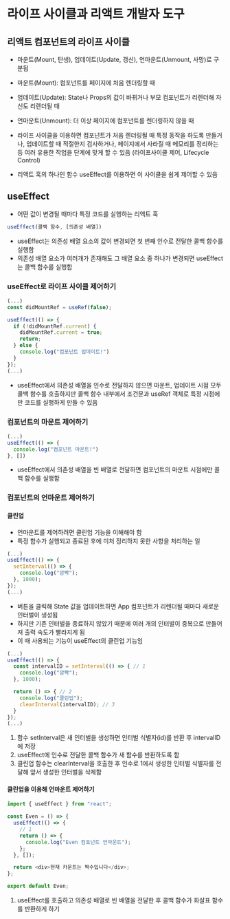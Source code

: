 # 라이프 사이클과 리액트 개발자 도구

## 리액트 컴포넌트의 라이프 사이클

- 마운트(Mount, 탄생), 업데이트(Update, 갱신), 언마운트(Unmount, 사망)로 구분됨
- 마운트(Mount): 컴포넌트를 페이지에 처음 렌더링할 때
- 업데이트(Update): State나 Props의 값이 바뀌거나 부모 컴포넌트가 리렌더해 자신도 리렌더될 때
- 언마운트(Unmount): 더 이상 페이지에 컴포넌트를 렌더링하지 않을 때

- 라이프 사이클을 이용하면 컴포넌트가 처음 렌더링될 때 특정 동작을 하도록 만들거나, 업데이트할 때 적절한지 검사하거나, 페이지에서 사라질 때 메모리를 정리하는 등 여러 유용한 작업을 단계에 맞게 할 수 있음 (라이프사이클 제어, Lifecycle Control)
- 리액트 훅의 하나인 함수 useEffect를 이용하면 이 사이클을 쉽게 제어할 수 있음

## useEffect

- 어떤 값이 변경될 때마다 특정 코드를 실행하는 리액트 훅

```js
useEffect(콜백 함수, [의존성 배열])
```

- useEffect는 의존성 배열 요소의 값이 변경되면 첫 번째 인수로 전달한 콜백 함수를 실행함
- 의존성 배열 요소가 여러개가 존재해도 그 배열 요소 중 하나가 변경되면 useEffect는 콜백 함수를 실행함

### useEffect로 라이프 사이클 제어하기

```js
(...)
const didMountRef = useRef(false);

useEffect(() => {
  if (!didMountRef.current) {
    didMountRef.current = true;
    return;
  } else {
    console.log("컴포넌트 업데이트!")
  }
});
(...)
```

- useEffect에서 의존성 배열을 인수로 전달하지 않으면 마운트, 업데이트 시점 모두 콜백 함수를 호출하지만 콜백 함수 내부에서 조건문과 useRef 객체로 특정 시점에만 코드를 실행하게 만들 수 있음

### 컴포넌트의 마운트 제어하기

```js
(...)
useEffect(() => {
  console.log("컴포넌트 마운트!")
}, [])
```

- useEffect에서 의존성 배열을 빈 배열로 전달하면 컴포넌트의 마운트 시점에만 콜백 함수를 실행함

### 컴포넌트의 언마운트 제어하기

#### 클린업

- 언마운트를 제어하려면 클린업 기능을 이해해야 함
- 특정 함수가 실행되고 종료된 후에 미처 정리하지 못한 사항을 처리하는 일

```js
(...)
useEffect(() => {
  setInterval(() => {
    console.log("깜빡");
  }, 1000);
});
(...)
```

- 버튼을 클릭해 State 값을 업데이트하면 App 컴포넌트가 리렌더될 때마다 새로운 인터벌이 생성됨
- 하지만 기존 인터벌을 종료하지 않았기 때문에 여러 개의 인터벌이 중복으로 만들어져 출력 속도가 빨라지게 됨
- 이 때 사용되는 기능이 useEffect의 클린업 기능임

```js
(...)
useEffect(() => {
  const intervalID = setInterval(() => { // 1
    console.log("깜빡");
  }, 1000);

  return () => { // 2
    console.log("클린업");
    clearInterval(intervalID); // 3
  }
});
(...)
```

1. 함수 setInterval은 새 인터벌을 생성하면 인터벌 식별자(id)를 반환 후 intervalID에 저장
2. useEffect에 인수로 전달한 콜백 함수가 새 함수를 반환하도록 함
3. 클린업 함수는 clearInterval을 호출한 후 인수로 1에서 생성한 인터벌 식별자를 전달해 앞서 생성한 인터벌을 삭제함

#### 클린업을 이용해 언마운트 제어하기

```js
import { useEffect } from "react";

const Even = () => {
  useEffect(() => {
    // 1
    return () => {
      console.log("Even 컴포넌트 언마운트");
    };
  }, []);

  return <div>현재 카운트는 짝수입니다</div>;
};

export default Even;
```

1. useEffect를 호출하고 의존성 배열로 빈 배열을 전달한 후 콜백 함수가 화살표 함수를 반환하게 하기
